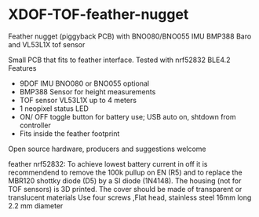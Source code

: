 # XDOF-TOF-feather-nugget
Feather nugget (piggyback PCB)  with BNO080/BNO055 IMU BMP388 Baro and VL53L1X tof sensor

Small PCB that fits to feather interface. Tested with nrf52832 BLE4.2
Features
-	9DOF IMU BNO080 or BNO055 optional
-	BMP388  Sensor for height measurements
-	TOF sensor VL53L1X up to 4 meters
-	1 neopixel status LED
-	ON/ OFF toggle button for battery use; USB auto on, shtdown from controller
-	Fits inside the feather footprint

Open source hardware, producers and suggestions welcome

feather nrf52832:  To achieve lowest battery current in off it is recommendend to remove the 100k pullup on EN (R5) and to replace the MBR120 shottky diode (D5) by a SI diode (1N4148).
The housing (not for TOF sensors)  is 3D printed. The cover should be made of transparent or translucent materials Use four screws ,Flat head, stainless steel 16mm long 2.2 mm diameter
